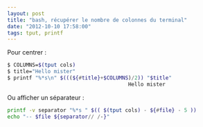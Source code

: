 ```yaml
---
layout: post
title: "bash, récupérer le nombre de colonnes du terminal"
date: "2012-10-10 17:58:00"
tags: tput, printf
---
```

Pour centrer :


```bash
$ COLUMNS=$(tput cols)
$ title="Hello mister"
$ printf "%*s\n" $(((${#title}+$COLUMNS)/2)) "$title"
                                       Hello mister
```

Ou afficher un séparateur :


```bash
printf -v separator "%*s " $(( $(tput cols) - ${#file} - 5 ))
echo "-- $file ${separator// /-}"
```


